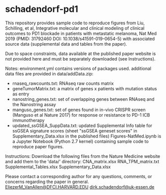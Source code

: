 # schadendorf-pd1

This repository provides sample code to reproduce figures from Liu, Schilling, et al, Integrative molecular and clinical modeling of clinical outcomes to PD1 blockade in patients with metastatic melanoma, Nat Med 2019 (PMID: 31792460 DOI: 10.1038/s41591-019-0654-5) with associated source data (supplemental data and tables from the paper).

Due to space constraints, data available at the published paper website is not provided here and must be separately downloaded (see Instructions).

Notes:
environment.yml contains versions of packages used.
additional data files are provided in data/addData.zip:
- rnaseq_rawcounts.txt: RNAseq raw counts matrix
- geneTumorMatrix.txt: a matrix of genes x patients with mutation status as entry
- nanostring_genes.txt: set of overlapping genes between RNAseq and the Nanostring assay
- manguso_genes.txt: set of genes found in in-vivo CRISPR screen (Manguso et al Nature 2017) for response or resistance to PD-1 ICB immunotherapy
- updated_ssGSEA_SuppData.txt: updated Supplemental Info table for ssGSEA signature scores (sheet "ssGSEA geneset scores" in Supplementary_Data.xlsx in the published files)
Figures-NatMed.ipynb is a Jupyter Notebook (Python 2.7 kernel) containing sample code to reproduce paper figures. 

Instructions:
Download the following files from the Nature Medicine website and add them to the 'data/' directory:
CNA_matrix.xlsx
RNA_TPM_matrix.txt
Supplemental_Tables.xlsx
Supplementary_Data.xlsx

Please contact a corresponding author for any questions, comments, or concerns regarding the paper in general.
EliezerM_VanAllen@DFCI.HARVARD.EDU
dirk.schadendorf@uk-essen.de
